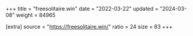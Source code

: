 +++
title = "freesolitaire.win"
date = "2022-03-22"
updated = "2024-03-08"
weight = 84965

[extra]
source = "https://freesolitaire.win/"
ratio = 24
size = 83
+++
